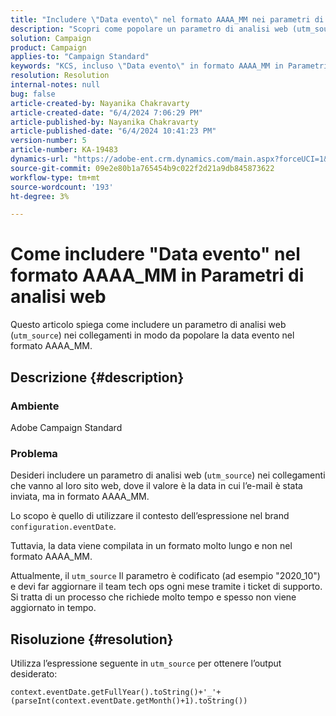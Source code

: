 ```yaml
---
title: "Includere \"Data evento\" nel formato AAAA_MM nei parametri di analisi web"
description: "Scopri come popolare un parametro di analisi web (utm_source) nei collegamenti che vanno al loro sito web in Campaign Standard."
solution: Campaign
product: Campaign
applies-to: "Campaign Standard"
keywords: "KCS, incluso \"Data evento\" in formato AAAA_MM in Parametri di analisi web, Adobe Campaign Standard, ACS"
resolution: Resolution
internal-notes: null
bug: false
article-created-by: Nayanika Chakravarty
article-created-date: "6/4/2024 7:06:29 PM"
article-published-by: Nayanika Chakravarty
article-published-date: "6/4/2024 10:41:23 PM"
version-number: 5
article-number: KA-19483
dynamics-url: "https://adobe-ent.crm.dynamics.com/main.aspx?forceUCI=1&pagetype=entityrecord&etn=knowledgearticle&id=3e139288-a522-ef11-840a-002248092444"
source-git-commit: 09e2e80b1a765454b9c022f2d21a9db845873622
workflow-type: tm+mt
source-wordcount: '193'
ht-degree: 3%

---
```


# Come includere &quot;Data evento&quot; nel formato AAAA_MM in Parametri di analisi web


Questo articolo spiega come includere un parametro di analisi web (`utm_source`) nei collegamenti in modo da popolare la data evento nel formato AAAA_MM.

## Descrizione {#description}


### <b>Ambiente</b>

Adobe Campaign Standard

### <b>Problema</b>

Desideri includere un parametro di analisi web (`utm_source`) nei collegamenti che vanno al loro sito web, dove il valore è la data in cui l’e-mail è stata inviata, ma in formato AAAA_MM.

Lo scopo è quello di utilizzare il contesto dell’espressione nel brand `configuration.eventDate`.

Tuttavia, la data viene compilata in un formato molto lungo e non nel formato AAAA_MM.

Attualmente, il `utm_source` Il parametro è codificato (ad esempio &quot;2020_10&quot;) e devi far aggiornare il team tech ops ogni mese tramite i ticket di supporto. Si tratta di un processo che richiede molto tempo e spesso non viene aggiornato in tempo.


## Risoluzione {#resolution}


Utilizza l’espressione seguente in `utm_source` per ottenere l’output desiderato:

`context.eventDate.getFullYear().toString()+'_'+(parseInt(context.eventDate.getMonth()+1).toString())`
